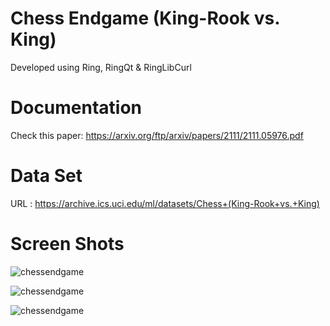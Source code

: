 Chess Endgame (King-Rook vs. King) 
==================================

Developed using Ring, RingQt & RingLibCurl

# Documentation

Check this paper: https://arxiv.org/ftp/arxiv/papers/2111/2111.05976.pdf

# Data Set

URL : https://archive.ics.uci.edu/ml/datasets/Chess+(King-Rook+vs.+King)

# Screen Shots

![chessendgame](https://raw.githubusercontent.com/ring-lang/ring/master/applications/chessendgame/images/shot1.png)

![chessendgame](https://raw.githubusercontent.com/ring-lang/ring/master/applications/chessendgame/images/shot2.png)

![chessendgame](https://raw.githubusercontent.com/ring-lang/ring/master/applications/chessendgame/images/shot3.png)